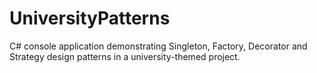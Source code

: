 # UniversityPatterns
C# console application demonstrating Singleton, Factory, Decorator and Strategy design patterns in a university-themed project.
